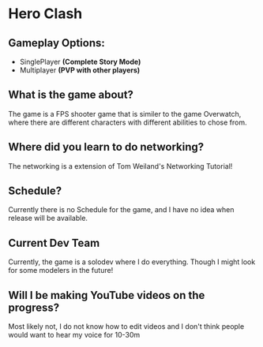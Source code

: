 # Hero Clash

## Gameplay Options:

 * SinglePlayer **(Complete Story Mode)**
 * Multiplayer **(PVP with other players)**

## What is the game about?

The game is a FPS shooter game that is similer to the game Overwatch, where there are different characters with different abilities to chose from.

## Where did you learn to do networking?

The networking is a extension of Tom Weiland's Networking Tutorial!

## Schedule?

Currently there is no Schedule for the game, and I have no idea when release will be available.

## Current Dev Team

Currently, the game is a solodev where I do everything. Though I might look for some modelers in the future!

## Will I be making YouTube videos on the progress?

Most likely not, I do not know how to edit videos and I don't think people would want to hear my voice for 10-30m